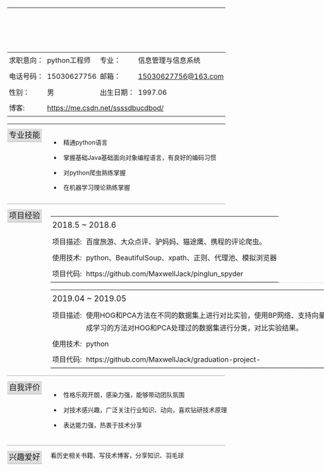 <html lang="zh">
<head>
  <title>Trditional Resume</title>
  <meta charset="UTF-8">
  <link type="text/css" rel="StyleSheet" href="css/reset.css"/>
  <link type="text/css" rel="StyleSheet" href="css/main.css"/>
  <style type="text/css">
    body{
      background-image:url(images/bg.png);
    }
    .item-title{
      width:100px;
      padding:4px;
      line-height: 1.8;
    }
    .item-content{
      padding:4px;
      line-height: 1.8;
    }
    li{
      padding:7px 0px;
    }
    li::before{
      content:url(./images/icons/yes.png);
      padding-right:6px;
      vertical-align: middle;
    }
    .item-wrap{
      display:-moz-box;
      display:-webkit-box;
      display:box;
      padding:6px 0px;
      border-bottom:solid 1px #aaa;
      margin-bottom:6px;
      width: 100%;
    }
    .item-box-left{
      width: 100px;
    }
    .item-box-right{
       width: 700px;
    }
    .item-title-hl{
      font-size:18px;
      padding:4px;
      background-color: #ddd;
      border-bottom:solid 2px #ccc;
    }
    .project-title{
      font-size:18px;
      line-height: 1.8;
      padding:4px;
    }
    .project-sub-title{
      padding:4px;
      line-height: 1.8;
      width:70px;
    }
    #goTop{
      position:fixed;
      right:100px;
      bottom:100px;
      background-image:url(images/icons/top.png);
      width:32px;
      height:32px;
      -webkit-box-reflect: below 0px -webkit-gradient(linear, center top, center bottom, from(transparent),color-stop(0.2, transparent), to(white));
      opacity: 0.5;
    }
    .reflect{
      background-image:url(images/icons/top.png);
      width:32px;
      height:32px;
      -webkit-transform: scaleY(-1);
      -moz-transform: scaleY(-1);
      -ms-transform: scaleY(-1);
      transform: scaleY(-1);
      filter:alpha(opacity='80');
      opacity: 0.8;
    }
    .shadow{
      position: relative;
      top:-32px;
      left:0px;
      height:32px;
      width:32px;
      background-image: -moz-linear-gradient(center bottom, rgb(227,227,227) 30%, rgba(255,255,255,0) 100%);
      background-image: -webkit-gradient(linear, center bottom, center top, color-stop(0.3, rgb(227,227,227)), color-stop(0.7, rgba(255,255,255,0)));
      filter: progid:DXImageTransform.Microsoft.Gradient(gradientType=0,startColor=#e8e8e8, EndColorStr=#ffffff);
    }
  </style>
  <script type="text/javascript" src="js/jquery.js"></script>
</head>
<body style="margin:0px auto;width:800px;">
  <header>
    <section style="padding:6px 0px;">
      <hr/>
    </section>
  </header>
  <article style="padding:10px 0px;">
    <section>
      <table style="width:100%">
        <tr>
          <td class="item-title">求职意向：</td>
          <td class="item-content">python工程师</td>
          <td class="item-title">专业：</td>
          <td class="item-content">信息管理与信息系统</td>
        </tr>
        <tr>
          <td class="item-title">电话号码：</td>
          <td class="item-content">15030627756</td>
          <td class="item-title">邮箱：</td>
          <td class="item-content">
            <a title="给我发邮件" href="mailto:byron_sun@outlook.com">15030627756@163.com</a>
          </td>
        </tr>
        <tr>
          <td class="item-title">性别：</td>
          <td class="item-content">男</td>
          <td class="item-title">出生日期：</td>
          <td class="item-content">1997.06</td>
        </tr>
        <tr>
          <td class="item-title">博客:</td>
          <td class="item-content" colspan="3">
            <a title="看看我的博客" href="https://me.csdn.net/ssssdbucdbod" target="_blank">https://me.csdn.net/ssssdbucdbod/</a>
          </td>
        </tr>
      </table>
    </section>
    <section style="margin:4px 0px; height:2px; background-color:#888;"></section>
    <section class="item-wrap">
      <section class="item-box-left">
        <span class="item-title-hl">专业技能</span>
      </section>
      <section class="item-box-right">
        <ul>
          <li>精通python语言</li>
          <li>掌握基础Java基础面向对象编程语言，有良好的编码习惯</li>
          <li>对python爬虫熟练掌握</li>
          <li>在机器学习理论熟练掌握</li>
        </ul>
      </section>
    </section>
    <!--<section class="item-wrap">-->
      <!--<section class="item-box-left">-->
        <!--<span class="item-title-hl">教育经历</span>-->
      <!--</section>-->
      <!--<section class="item-box-right" style="margin-bottom:10px;">-->
        <!--<table>-->
          <!--<tr>-->
            <!--<td style="width:150px;">2007.09~2011.06</td>-->
            <!--<td style="width:250px;">**工业大学(211)</td>-->
            <!--<td>软件工程</td>-->
          <!--</tr>-->
        <!--</table>-->
      <!--</section>-->
    <!--</section>-->
    <!--<section class="item-wrap">-->
      <!--<section class="item-box-left">-->
        <!--<span class="item-title-hl">工作经历</span>-->
      <!--</section>-->
      <!--<section class="item-box-right">-->
        <!--<table>-->
          <!--<tr>-->
            <!--<td style="padding:8px 0px; width:150px;">2011.05~今</td>-->
            <!--<td style="padding:8px 0px; width:250px;">北京****科技有限公司</td>-->
            <!--<td>Software Engineer</td>-->
          <!--</tr>-->
          <!--<tr>-->
            <!--<td>2010.07~2011.05</td>-->
            <!--<td>天津**软件有限公司</td>-->
            <!--<td>开发实习生</td>-->
          <!--</tr>-->
        <!--</table>-->
      <!--</section>-->
    <!--</section>-->
    <section class="item-wrap">
      <section class="item-box-left">
        <span class="item-title-hl">项目经验</span>
      </section>
      <section class="item-box-right">
        <section>
           <table style="margin-bottom:10px; border-bottom:dashed 1px #ccc;">
          <tr>
            <td colspan="2" class="project-title">2018.5 ~ 2018.6</td>
          </tr>
          <tr>
            <td class="project-sub-title" valign="top">项目描述:</td>
            <td class="item-content">百度旅游、大众点评、驴妈妈、猫途鹰、携程的评论爬虫。</td>
          </tr>
          <tr>
            <td class="project-sub-title" valign="top">使用技术:</td>
            <td class="item-content">python、BeautifulSoup、xpath、正则、代理池、模拟浏览器</td>
          </tr>
          <tr>
            <td class="project-sub-title" valign="top">项目代码:</td>
            <td class="item-content">
              https://github.com/MaxwellJack/pinglun_spyder
            </td>
          </tr>
        </table>
        <table style="margin-bottom:10px; border-bottom:dashed 1px #ccc;">
          <tr>
            <td colspan="2" class="project-title">2019.04 ~ 2019.05</td>
          </tr>
          <tr>
            <td class="project-sub-title" valign="top">项目描述:</td>
            <td class="item-content">
              使用HOG和PCA方法在不同的数据集上进行对比实验，使用BP网络、支持向量机和集成学习的方法对HOG和PCA处理过的数据集进行分类，对比实验结果。
            </td>
          </tr>
          <tr>
            <td class="project-sub-title" valign="top">使用技术:</td>
            <td class="item-content">python</td>
          </tr>
          <tr>
            <td class="project-sub-title" valign="top">项目代码:</td>
            <td class="item-content">
            https://github.com/MaxwellJack/graduation-project-
            </td>
          </tr>
        </table>
        <!--<table style="margin-bottom:10px; border-bottom:dashed 1px #ccc;">-->
          <!--<tr>-->
            <!--<td colspan="2" class="project-title">2012.12 ~ 今 SchoolStream My Desktop、Login Page</td>-->
          <!--</tr>-->
          <!--<tr>-->
            <!--<td class="project-sub-title" valign="top">项目描述:</td>-->
            <!--<td class="item-content">-->
              <!--My Desktop和Login Page是SchoolStream产品首页及各个应用入口，通过响应式的展现方式方便用户理解与使用。-->
            <!--</td>-->
          <!--</tr>-->
          <!--<tr>-->
            <!--<td class="project-sub-title" valign="top">使用技术:</td>-->
            <!--<td class="item-content">JavaScript、CSS、Ajax、jQuery、ASP.NET、Web Service</td>-->
          <!--</tr>-->
          <!--<tr>-->
            <!--<td class="project-sub-title" valign="top">项目收获:</td>-->
            <!--<td class="item-content">-->
              <!--通过对首页HTML结构的重新调整及UI的重新设计，使产品首页在易用性得到极大提高，对JavaScript和CSS代码重写，提高的程序运行效率及浏览器兼容性。对JavaScript最佳实践及面向对象可复用设计有了深入了解，熟悉了CSS定位及布局知识，熟练使用jQuery，对浏览器兼容性问题有了深刻认识。-->
            <!--</td>-->
          <!--</tr>-->
        <!--</table>-->
        <!--<table style="margin-bottom:10px; border-bottom:dashed 1px #ccc;">-->
          <!--<tr>-->
            <!--<td colspan="2" class="project-title">2012.09 ~ 今 Common Web Control</td>-->
          <!--</tr>-->
          <!--<tr>-->
            <!--<td class="project-sub-title" valign="top">项目描述:</td>-->
            <!--<td class="item-content">SchoolStream产品中通用Web控件开发，包括Dialog、Tree、Tab、List View、Single Button，页面可以直接调用组件进行常见功能开发。</td>-->
          <!--</tr>-->
          <!--<tr>-->
            <!--<td class="project-sub-title" valign="top">使用技术:</td>-->
            <!--<td class="item-content">ASP.NET、WebControl、JavaScript、CSS、设计模式</td>-->
          <!--</tr>-->
          <!--<tr>-->
            <!--<td class="project-sub-title" valign="top">项目收获:</td>-->
            <!--<td class="item-content">-->
              <!--通过对现有自定义控件修改及开发新控件，对软件设计兼容性、拓展性有了深刻认识，理解、熟练使用策略模式、工厂模式、观察者模式、单例模式熟悉JavaScript面向对象开发及CSS定位布局，强化了浏览器兼容性意识。-->
            <!--</td>-->
          <!--</tr>-->
        <!--</table>-->
        <!--<table style="margin-bottom:10px; border-bottom:dashed 1px #ccc;">-->
          <!--<tr>-->
            <!--<td colspan="2" class="project-title">2012.05 ~ 2012.09 Authority System Upgrade</td>-->
          <!--</tr>-->
          <!--<tr>-->
            <!--<td class="project-sub-title" valign="top">项目描述:</td>-->
            <!--<td class="item-content">通过对现有用户表及权限控制表拆分、重组，引入安全组及object role等概念，使权限系统支持多种账户类型存储与处理。</td>-->
          <!--</tr>-->
          <!--<tr>-->
            <!--<td class="project-sub-title" valign="top">使用技术:</td>-->
            <!--<td class="item-content">ASP.NET、SQLServer、MVP架构、Unity IoC、观察者、策略、工厂模式</td>-->
          <!--</tr>-->
          <!--<tr>-->
            <!--<td class="project-sub-title" valign="top">项目收获:</td>-->
            <!--<td class="item-content">-->
              <!--了解基于SQL Server的数据库设计基本知识，设计符合3NF的数据库结构，通过正确使用索引提高搜索效率，熟练应用OOP中的开放封闭原则、单一职责原则、里氏代换原则及设计模式进行程序设计，了解基于Unity的IoC及MVP模式。-->
            <!--</td>-->
          <!--</tr>-->
        <!--</table>-->
        <!--<table style="margin-bottom:10px;">-->
          <!--<tr>-->
            <!--<td colspan="2" class="project-title">2011.07 ~ 2012.05 Teacher Web Page</td>-->
          <!--</tr>-->
          <!--<tr>-->
            <!--<td class="project-sub-title" valign="top">项目描述:</td>-->
            <!--<td class="item-content">一个与SIS集成的教师个人站点，为教师、学生、家长对学生在校学习及评价提供统一平台。</td>-->
          <!--</tr>-->
          <!--<tr>-->
            <!--<td class="project-sub-title" valign="top">使用技术:</td>-->
            <!--<td class="item-content">JavaScript、CSS、Ajax、jQuery、ASP.NET、Web Service</td>-->
          <!--</tr>-->
          <!--<tr>-->
            <!--<td class="project-sub-title" valign="top">项目收获:</td>-->
            <!--<td class="item-content">-->
              <!--通过了解、挖掘用户需求、设计系统、实现系统的流程，培养了做产品的责任心及需求获取、分析能力，程序设计能力。在开发过程中了解HTTP协议，熟悉HTML、CSS、JavaScript及web service、Ajax、jQuery，熟练使用Visual Studio 进行基于ASP.NET的Web Application开发。-->
            <!--</td>-->
          <!--</tr>-->
        <!--</table>-->
        </section>
      </section>
    </section>
    <section class="item-wrap">
      <section class="item-box-left">
        <span class="item-title-hl">自我评价</span>
      </section>
      <section class="item-box-right" style="margin-bottom:10px;">
        <ul>
          <li>性格乐观开朗，感染力强，能够带动团队氛围</li>
          <li>对技术感兴趣，广泛关注行业知识、动向，喜欢钻研技术原理</li>
          <li>表达能力强，热衷于技术分享</li>
        </ul>
      </section>
    </section>
     <section class="item-wrap" style="border:0;">
      <section class="item-box-left">
        <span class="item-title-hl">兴趣爱好</span>
      </section>
      <section class="item-box-right">
        看历史相关书籍、写技术博客，分享知识、羽毛球
      </section>
    </section>
    <aside id="wrap" style="position:fixed; bottom:100px; right:100px;display:none; opacity:0.5;">
      <section style="background-image:url(images/icons/top.png); width:32px;height:32px;"></section>
      <section class="reflect"></section>
      <section class="shadow"></section>
    </aside>
  </article>

  <script type="text/javascript">
    $(function(){
      $('#wrap').on('click', function(event) {
        var obj=document.body.scrollTop>0? document.body:document.documentElement;
        $(obj).animate({"scrollTop":0}, 1000);
        $(this).animate({"opacity":0.5}, 1000);
      }).on('mouseover', function(event) {
        $(this).css('opacity',1);
      }).on('mouseout',function(event) {
        $(this).css('opacity',0.5);
      });
    });
    $(document).scroll(function(event) {
      var goTop=$('#wrap');
      var scrollTop=document.body.scrollTop || document.documentElement.scrollTop || 0;
      if(scrollTop>0){
        if(goTop.css('display')=='none'){
          $('#wrap').fadeIn(500);
        }
      }else{
        if(goTop.css('display')!='none'){
          $('#wrap').fadeOut(500);
        }
      }
    });
  </script>
</body>
</html>

